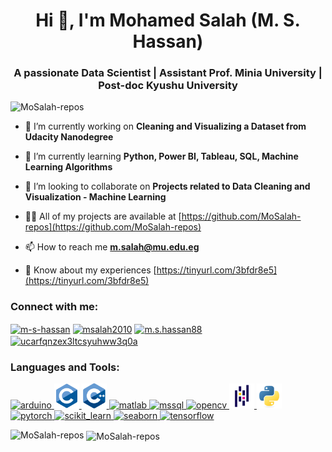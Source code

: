 <h1 align="center">Hi 👋, I'm Mohamed Salah (M. S. Hassan)</h1>
<h3 align="center">A passionate Data Scientist | Assistant Prof. Minia University | Post-doc Kyushu University</h3>

<p align="left"> <img src="https://komarev.com/ghpvc/?username=mrmsmh2010&label=Profile%20views&color=0e75b6&style=flat" alt="MoSalah-repos" /> </p>

- 🔭 I’m currently working on **Cleaning and Visualizing a Dataset from Udacity Nanodegree**

- 🌱 I’m currently learning **Python, Power BI, Tableau, SQL, Machine Learning Algorithms**

- 👯 I’m looking to collaborate on **Projects related to Data Cleaning and Visualization - Machine Learning**

- 👨‍💻 All of my projects are available at [https://github.com/MoSalah-repos](https://github.com/MoSalah-repos)

- 📫 How to reach me **m.salah@mu.edu.eg**

- 📄 Know about my experiences [https://tinyurl.com/3bfdr8e5](https://tinyurl.com/3bfdr8e5)

<h3 align="left">Connect with me:</h3>
<p align="left">
<a href="https://linkedin.com/in/m-s-hassan" target="blank"><img align="center" src="https://raw.githubusercontent.com/rahuldkjain/github-profile-readme-generator/master/src/images/icons/Social/linked-in-alt.svg" alt="m-s-hassan" height="30" width="40" /></a>
<a href="https://kaggle.com/msalah2010" target="blank"><img align="center" src="https://raw.githubusercontent.com/rahuldkjain/github-profile-readme-generator/master/src/images/icons/Social/kaggle.svg" alt="msalah2010" height="30" width="40" /></a>
<a href="https://fb.com/m.s.hassan88" target="blank"><img align="center" src="https://raw.githubusercontent.com/rahuldkjain/github-profile-readme-generator/master/src/images/icons/Social/facebook.svg" alt="m.s.hassan88" height="30" width="40" /></a>
<a href="https://www.youtube.com/c/ucarfqnzex3ltcsyuhww3q0a" target="blank"><img align="center" src="https://raw.githubusercontent.com/rahuldkjain/github-profile-readme-generator/master/src/images/icons/Social/youtube.svg" alt="ucarfqnzex3ltcsyuhww3q0a" height="30" width="40" /></a>
</p>

<h3 align="left">Languages and Tools:</h3>
<p align="left"> <a href="https://www.arduino.cc/" target="_blank" rel="noreferrer"> <img src="https://cdn.worldvectorlogo.com/logos/arduino-1.svg" alt="arduino" width="40" height="40"/> </a> <a href="https://www.cprogramming.com/" target="_blank" rel="noreferrer"> <img src="https://raw.githubusercontent.com/devicons/devicon/master/icons/c/c-original.svg" alt="c" width="40" height="40"/> </a> <a href="https://www.w3schools.com/cpp/" target="_blank" rel="noreferrer"> <img src="https://raw.githubusercontent.com/devicons/devicon/master/icons/cplusplus/cplusplus-original.svg" alt="cplusplus" width="40" height="40"/> </a> <a href="https://www.mathworks.com/" target="_blank" rel="noreferrer"> <img src="https://upload.wikimedia.org/wikipedia/commons/2/21/Matlab_Logo.png" alt="matlab" width="40" height="40"/> </a> <a href="https://www.microsoft.com/en-us/sql-server" target="_blank" rel="noreferrer"> <img src="https://www.svgrepo.com/show/303229/microsoft-sql-server-logo.svg" alt="mssql" width="40" height="40"/> </a> <a href="https://opencv.org/" target="_blank" rel="noreferrer"> <img src="https://www.vectorlogo.zone/logos/opencv/opencv-icon.svg" alt="opencv" width="40" height="40"/> </a> <a href="https://pandas.pydata.org/" target="_blank" rel="noreferrer"> <img src="https://raw.githubusercontent.com/devicons/devicon/2ae2a900d2f041da66e950e4d48052658d850630/icons/pandas/pandas-original.svg" alt="pandas" width="40" height="40"/> </a> <a href="https://www.python.org" target="_blank" rel="noreferrer"> <img src="https://raw.githubusercontent.com/devicons/devicon/master/icons/python/python-original.svg" alt="python" width="40" height="40"/> </a> <a href="https://pytorch.org/" target="_blank" rel="noreferrer"> <img src="https://www.vectorlogo.zone/logos/pytorch/pytorch-icon.svg" alt="pytorch" width="40" height="40"/> </a> <a href="https://scikit-learn.org/" target="_blank" rel="noreferrer"> <img src="https://upload.wikimedia.org/wikipedia/commons/0/05/Scikit_learn_logo_small.svg" alt="scikit_learn" width="40" height="40"/> </a> <a href="https://seaborn.pydata.org/" target="_blank" rel="noreferrer"> <img src="https://seaborn.pydata.org/_images/logo-mark-lightbg.svg" alt="seaborn" width="40" height="40"/> </a> <a href="https://www.tensorflow.org" target="_blank" rel="noreferrer"> <img src="https://www.vectorlogo.zone/logos/tensorflow/tensorflow-icon.svg" alt="tensorflow" width="40" height="40"/> </a> </p>

<p><img align="left" src="https://github-readme-stats.vercel.app/api/top-langs?username=mrmsmh2010&show_icons=true&locale=en&layout=compact" alt="MoSalah-repos" /></p>

<p>&nbsp;<img align="center" src="https://github-readme-stats.vercel.app/api?username=mrmsmh2010&show_icons=true&locale=en" alt="MoSalah-repos" /></p>
